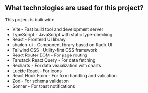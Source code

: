 
## What technologies are used for this project?

This project is built with:

- Vite - Fast build tool and development server
- TypeScript - JavaScript with static type-checking
- React - Frontend UI library
- shadcn-ui - Component library based on Radix UI
- Tailwind CSS - Utility-first CSS framework
- React Router DOM - For page routing
- Tanstack React Query - For data fetching
- Recharts - For data visualization with charts
- Lucide React - For icons
- React Hook Form - For form handling and validation
- Zod - For schema validation
- Sonner - For toast notifications
